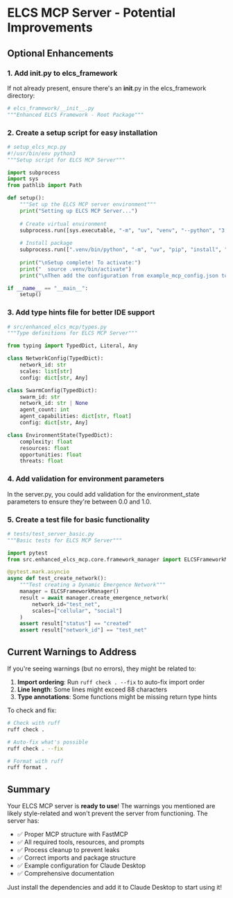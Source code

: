 # ELCS MCP Server - Potential Improvements

## Optional Enhancements

### 1. Add __init__.py to elcs_framework
If not already present, ensure there's an __init__.py in the elcs_framework directory:
```python
# elcs_framework/__init__.py
"""Enhanced ELCS Framework - Root Package"""
```

### 2. Create a setup script for easy installation
```python
# setup_elcs_mcp.py
#!/usr/bin/env python3
"""Setup script for ELCS MCP Server"""

import subprocess
import sys
from pathlib import Path

def setup():
    """Set up the ELCS MCP server environment"""
    print("Setting up ELCS MCP Server...")
    
    # Create virtual environment
    subprocess.run([sys.executable, "-m", "uv", "venv", "--python", "3.12", "--seed"])
    
    # Install package
    subprocess.run([".venv/bin/python", "-m", "uv", "pip", "install", "-e", "."])
    
    print("\nSetup complete! To activate:")
    print("  source .venv/bin/activate")
    print("\nThen add the configuration from example_mcp_config.json to Claude Desktop")

if __name__ == "__main__":
    setup()
```

### 3. Add type hints file for better IDE support
```python
# src/enhanced_elcs_mcp/types.py
"""Type definitions for ELCS MCP Server"""

from typing import TypedDict, Literal, Any

class NetworkConfig(TypedDict):
    network_id: str
    scales: list[str]
    config: dict[str, Any]

class SwarmConfig(TypedDict):
    swarm_id: str
    network_id: str | None
    agent_count: int
    agent_capabilities: dict[str, float]
    config: dict[str, Any]

class EnvironmentState(TypedDict):
    complexity: float
    resources: float
    opportunities: float
    threats: float
```

### 4. Add validation for environment parameters
In the server.py, you could add validation for the environment_state parameters to ensure they're between 0.0 and 1.0.

### 5. Create a test file for basic functionality
```python
# tests/test_server_basic.py
"""Basic tests for ELCS MCP Server"""

import pytest
from src.enhanced_elcs_mcp.core.framework_manager import ELCSFrameworkManager

@pytest.mark.asyncio
async def test_create_network():
    """Test creating a Dynamic Emergence Network"""
    manager = ELCSFrameworkManager()
    result = await manager.create_emergence_network(
        network_id="test_net",
        scales=["cellular", "social"]
    )
    assert result["status"] == "created"
    assert result["network_id"] == "test_net"
```

## Current Warnings to Address

If you're seeing warnings (but no errors), they might be related to:

1. **Import ordering**: Run `ruff check . --fix` to auto-fix import order
2. **Line length**: Some lines might exceed 88 characters
3. **Type annotations**: Some functions might be missing return type hints

To check and fix:
```bash
# Check with ruff
ruff check .

# Auto-fix what's possible
ruff check . --fix

# Format with ruff
ruff format .
```

## Summary

Your ELCS MCP server is **ready to use**! The warnings you mentioned are likely style-related and won't prevent the server from functioning. The server has:

- ✅ Proper MCP structure with FastMCP
- ✅ All required tools, resources, and prompts
- ✅ Process cleanup to prevent leaks
- ✅ Correct imports and package structure
- ✅ Example configuration for Claude Desktop
- ✅ Comprehensive documentation

Just install the dependencies and add it to Claude Desktop to start using it!
